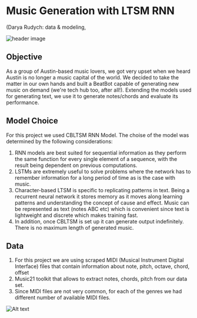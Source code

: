 # Music Generation with LTSM RNN
(Darya Rudych: data & modeling, 

![header image](https://i.ytimg.com/vi/WqE9zIp0Muk/maxresdefault.jpg)


## Objective
As a group of Austin-based music lovers, we got very upset when we heard Austin is no longer a music capital of the world. We decided to take the matter in our own hands and built a BeatBot capable of generating new music on demand (we're tech hub too, after all!). Extending the models used for generating text, we use it to generate notes/chords and evaluate its performance. 

## Model Choice

For this project we used CBLTSM RNN Model. The choise of the model was determined by the following considerations:
1. RNN models are best suited for sequential information as they perform the same function for every single element of a sequence, with the result being dependent on previous computations. 
2. LSTMs are extremely useful to solve problems where the network has to remember information for a long period of time as is the case with music. 
3. Character-based LTSM is specific to replicating patterns in text. Being a recurrent neural network it stores memory as it moves along learning patterns and understanding the concept of cause and effect. Music can be represented as text (notes ABC etc) which is convenient since text is lightweight and discrete which makes training fast. 
4. In addition, once CBLTSM is set up it can generate output indefinitely. There is no maximum length of generated music. 

## Data
1. For this project we are using scraped MIDI (Musical Instrument Digital Interface) files that contain information about note, pitch, octave, chord, offset
2. Music21 toolkit that allows to extract notes, chords, pitch from our data set.
3. Since MIDI files are not very common, for each of the genres we had different number of available MIDI files.

![Alt text](https://github.com/DaryaRudych/AI_for_Music/blob/master/DataTable.png)
